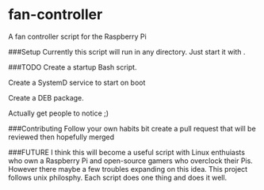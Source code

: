 # fan-controller
A fan controller script for the Raspberry Pi

###Setup
Currently this script will run in any directory. Just start it with <python3 fancontrol.py>.

###TODO
Create a startup Bash script.

Create a SystemD service to start on boot

Create a DEB package.

Actually get people to notice ;)


###Contributing
Follow your own habits bit create a pull request that will be reviewed then hopefully merged

###FUTURE
I think this will become a useful script with Linux enthuiasts who own a Raspberry Pi and open-source gamers who overclock their Pis. However there maybe a few troubles expanding on this idea. This project follows unix philosphy. Each script does one thing and does it well.